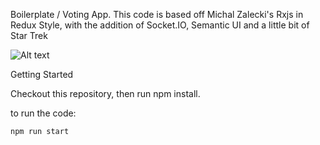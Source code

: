 Boilerplate / Voting App.
This code is based off Michal Zalecki's Rxjs in Redux Style, with the addition of Socket.IO, Semantic UI and a little bit of Star Trek

![Alt text](https://raw.githubusercontent.com/raptoria/rxjs-redux-socket/master/votingApp.png)


Getting Started

Checkout this repository, then run npm install.

to run the code:

```
npm run start

```

